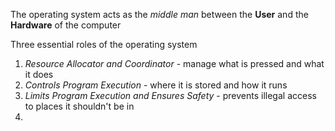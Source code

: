 The operating system acts as the *middle man* between the **User** and the **Hardware** of the computer

Three essential roles of the operating system
1. *Resource Allocator and Coordinator* - manage what is pressed and what it does
2. *Controls Program Execution* - where it is stored and how it runs
3.  *Limits Program Execution and Ensures Safety* - prevents illegal access to places it shouldn't be in
4. 